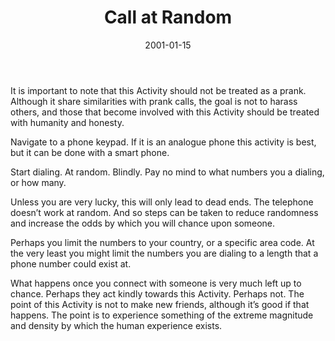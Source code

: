 ﻿---
layout: default
title: "Call at Random"
artist: "Roger-Pol Droit"
description: "from <i>101 Expériences de Philosophie Quotidienne</i> | <i>Translated from French</i>"
group: "Solo"
date: 2001-01-15
indexed: 2018-06-04
---
It is important to note that this Activity should not be treated as a prank. Although it share similarities with prank calls, the goal is not to harass others, and those that become involved with this Activity should be treated with humanity and honesty.

Navigate to a phone keypad. If it is an analogue phone this activity is best, but it can be done with a smart phone. 

Start dialing. At random. Blindly. Pay no mind to what numbers you a dialing, or how many.

Unless you are very lucky, this will only lead to dead ends. The telephone doesn’t work at random. And so steps can be taken to reduce randomness and increase the odds by which you will chance upon someone.

Perhaps you limit the numbers to your country, or a specific area code. At the very least you might limit the numbers you are dialing to a length that a phone number could exist at.

What happens once you connect with someone is very much left up to chance. Perhaps they act kindly towards this Activity. Perhaps not. The point of this Activity is not to make new friends, although it’s good if that happens. The point is to experience something of the extreme magnitude and density by which the human experience exists.
